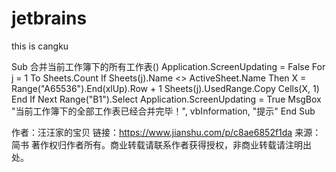# jetbrains
this is cangku

Sub 合并当前工作簿下的所有工作表()
Application.ScreenUpdating = False
For j = 1 To Sheets.Count
If Sheets(j).Name <> ActiveSheet.Name Then
X = Range("A65536").End(xlUp).Row + 1
Sheets(j).UsedRange.Copy Cells(X, 1)
End If
Next
Range("B1").Select
Application.ScreenUpdating = True
MsgBox "当前工作簿下的全部工作表已经合并完毕！", vbInformation, "提示"
End Sub

作者：汪汪家的宝贝
链接：https://www.jianshu.com/p/c8ae6852f1da
来源：简书
著作权归作者所有。商业转载请联系作者获得授权，非商业转载请注明出处。
